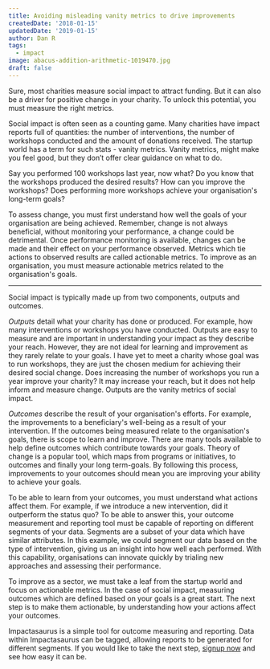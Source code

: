 ```yaml
---
title: Avoiding misleading vanity metrics to drive improvements
createdDate: '2018-01-15'
updatedDate: '2019-01-15'
author: Dan R
tags:
  - impact
image: abacus-addition-arithmetic-1019470.jpg
draft: false
---
```


Sure, most charities measure social impact to attract funding.
But it can also be a driver for positive change in your charity.
To unlock this potential, you must measure the right metrics.

Social impact is often seen as a counting game. 
Many charities have impact reports full of quantities: the number of interventions, the number of workshops conducted and the amount of donations received.
The startup world has a term for such stats - vanity metrics. 
Vanity metrics, might make you feel good, but they don’t offer clear guidance on what to do.

Say you performed 100 workshops last year, now what?
Do you know that the workshops produced the desired results?
How can you improve the workshops?
Does performing more workshops achieve your organisation's long-term goals?

To assess change, you must first understand how well the goals of your organisation are being achieved.
Remember, change is not always beneficial, without monitoring your performance, a change could be detrimental.
Once performance monitoring is available, changes can be made and their effect on your performance observed.
Metrics which tie actions to observed results are called actionable metrics.
To improve as an organisation, you must measure actionable metrics related to the organisation's goals.

* * *

Social impact is typically made up from two components, outputs and outcomes.

_Outputs_ detail what your charity has done or produced. 
For example, how many interventions or workshops you have conducted.
Outputs are easy to measure and are important in understanding your impact as they describe your reach.
However, they are not ideal for learning and improvement as they rarely relate to your goals.
I have yet to meet a charity whose goal was to run workshops, they are just the chosen medium for achieving their desired social change.
Does increasing the number of workshops you run a year improve your charity? 
It may increase your reach, but it does not help inform and measure change.
Outputs are the vanity metrics of social impact.

_Outcomes_ describe the result of your organisation's efforts.
For example, the improvements to a beneficiary's well-being as a result of your intervention.
If the outcomes being measured relate to the organisation's goals, there is scope to learn and improve.
There are many tools available to help define outcomes which contribute towards your goals.
Theory of change is a popular tool, which maps from programs or initiatives, to outcomes and finally your long term-goals.
By following this process, improvements to your outcomes should mean you are improving your ability to achieve your goals.

To be able to learn from your outcomes, you must understand what actions affect them.
For example, if we introduce a new intervention, did it outperform the status quo?
To be able to answer this, your outcome measurement and reporting tool must be capable of reporting on different segments of your data.
Segments are a subset of your data which have similar attributes.
In this example, we could segment our data based on the type of intervention, giving us an insight into how well each performed.
With this capability, organisations can innovate quickly by trialing new approaches and assessing their performance.

To improve as a sector, we must take a leaf from the startup world and focus on actionable metrics.
In the case of social impact, measuring outcomes which are defined based on your goals is a great start.
The next step is to make them actionable, by understanding how your actions affect your outcomes.

Impactasaurus is a simple tool for outcome measuring and reporting.
Data within Impactasaurus can be tagged, allowing reports to be generated for different segments.
If you would like to take the next step, [signup now](/signup) and see how easy it can be.
